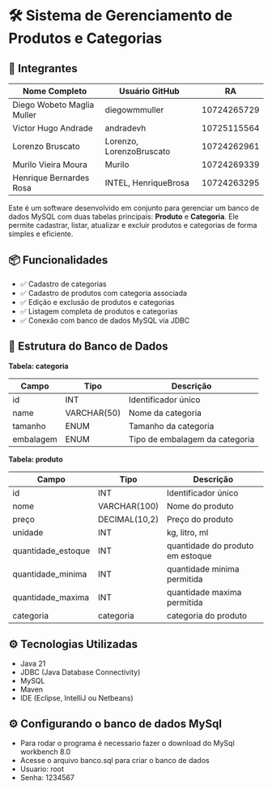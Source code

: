 # 🛠️ Sistema de Gerenciamento de Produtos e Categorias



## 👥 Integrantes

| Nome Completo                     | Usuário GitHub       | RA            |
|----------------------------------|-----------------------|---------------|
| Diego Wobeto Maglia Muller       | diegowmmuller        | 10724265729   |
| Victor Hugo Andrade              | andradevh            | 10725115564   |
| Lorenzo Bruscato                 | Lorenzo, LorenzoBruscato              | 10724262961   |
| Murilo Vieira Moura              | Murilo               | 10724269339   |
| Henrique Bernardes Rosa          | INTEL, HenriqueBrosa        | 10724263295   |

Este é um software desenvolvido em conjunto para gerenciar um banco de dados MySQL com duas tabelas principais: **Produto** e **Categoria**. Ele permite cadastrar, listar, atualizar e excluir produtos e categorias de forma simples e eficiente.

## 📦 Funcionalidades

- ✅ Cadastro de categorias
- ✅ Cadastro de produtos com categoria associada
- ✅ Edição e exclusão de produtos e categorias
- ✅ Listagem completa de produtos e categorias
- ✅ Conexão com banco de dados MySQL via JDBC

## 🧱 Estrutura do Banco de Dados

**Tabela: categoria**

| Campo     | Tipo        | Descrição                      |
| --------- | ----------- | ------------------------------ |
| id        | INT         | Identificador único            |
| name      | VARCHAR(50) | Nome da categoria              |
| tamanho   | ENUM        | Tamanho da categoria           |
| embalagem | ENUM        | Tipo de embalagem da categoria |

**Tabela: produto**

| Campo              | Tipo          | Descrição                        |
| ------------------ | ------------- | -------------------------------- |
| id                 | INT           | Identificador único              |
| nome               | VARCHAR(100)  | Nome do produto                  |
| preço              | DECIMAL(10,2) | Preço do produto                 |
| unidade            | INT           | kg, litro, ml                    |
| quantidade_estoque | INT           | quantidade do produto em estoque |
| quantidade_minima  | INT           | quantidade minima permitida      |
| quantidade_maxima  | INT           | quantidade maxima permitida      |
| categoria          | categoria     | categoria do produto             |

## ⚙️ Tecnologias Utilizadas

- Java 21
- JDBC (Java Database Connectivity)
- MySQL
- Maven
- IDE (Eclipse, IntelliJ ou Netbeans)

## ⚙️ Configurando o banco de dados MySql

- Para rodar o programa é necessario fazer o download do MySql workbench 8.0
- Acesse o arquivo banco.sql para criar o banco de dados
- Usuario: root
- Senha: 1234567

